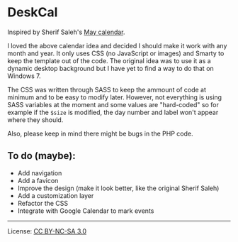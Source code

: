 DeskCal
=======

Inspired by Sherif Saleh's [May calendar](http://mondedesign.net/fond-decran-mai-2012/).

I loved the above calendar idea and decided I should make it work with any month
and year. It only uses CSS (no JavaScript or images) and Smarty to keep the
template out of the code. The original idea was to use it as a dynamic desktop
background but I have yet to find a way to do that on Windows 7.

The CSS was written through SASS to keep the ammount of code at minimum and to
be easy to modify later. However, not everything is using SASS variables at the
moment and some values are "hard-coded" so for example if the `$size` is modified,
the day number and label won't appear where they should.

Also, please keep in mind there might be bugs in the PHP code.


To do (maybe):
--------------

* Add navigation
* Add a favicon
* Improve the design (make it look better, like the original Sherif Saleh)
* Add a customization layer
* Refactor the CSS
* Integrate with Google Calendar to mark events

----------------------------------

License: [CC BY-NC-SA 3.0](http://creativecommons.org/licenses/by-nc-sa/3.0/)